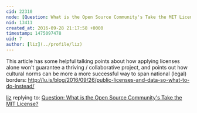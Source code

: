 ```yaml
---
cid: 22310
node: [Question: What is the Open Source Community's Take the MIT License?](../notes/nshapiro/09-02-2016/question-what-is-the-open-source-community-s-take-the-mit-license)
nid: 13411
created_at: 2016-09-28 21:17:58 +0000
timestamp: 1475097478
uid: 7
author: [liz](../profile/liz)
---
```


This article has some helpful talking points about how applying licenses alone won't guarantee a thriving / collaborative project, and points out how cultural norms can be more a more successful way to span national (legal) borders: http://lu.is/blog/2016/09/26/public-licenses-and-data-so-what-to-do-instead/

[liz](../profile/liz) replying to: [Question: What is the Open Source Community's Take the MIT License?](../notes/nshapiro/09-02-2016/question-what-is-the-open-source-community-s-take-the-mit-license)

